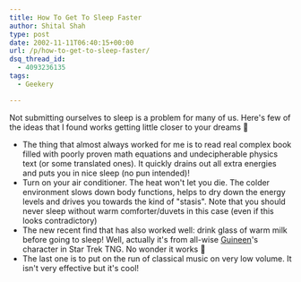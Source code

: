 ```yaml
---
title: How To Get To Sleep Faster
author: Shital Shah
type: post
date: 2002-11-11T06:40:15+00:00
url: /p/how-to-get-to-sleep-faster/
dsq_thread_id:
  - 4093236135
tags:
  - Geekery

---
```

Not submitting ourselves to sleep is a problem for many of us. Here's few of the ideas that I found works getting little closer to your dreams 🙂

  * The thing that almost always worked for me is to read real complex book filled with poorly proven math equations and undecipherable physics text (or some translated ones). It quickly drains out all extra energies and puts you in nice sleep (no pun intended)!
  * Turn on your air conditioner. The heat won't let you die. The colder environment slows down body functions, helps to dry down the energy levels and drives you towards the kind of "stasis". Note that you should never sleep without warm comforter/duvets in this case (even if this looks contradictory)
  * The new recent find that has also worked well: drink glass of warm milk before going to sleep! Well, actually it's from all-wise [Guineen][1]'s character in Star Trek TNG. No wonder it works 🙂
  * The last one is to put on the run of classical music on very low volume. It isn't very effective but it's cool!

 [1]: http://www.startrek.com/library/individ.asp?ID=112466